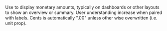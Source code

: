 Use to display monetary amounts, typically on dashboards or other layouts to show an overview or summary. User understanding increase when paired with labels. 
Cents is automatically ".00" unless other wise overwritten (i.e. unit prop).
